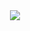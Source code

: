 
<div id="header" align="center">
  <img src="https://media.giphy.com/media/xT9C25UNTwfZuk85WP/giphy-downsized-large.gif"/>
</div>


